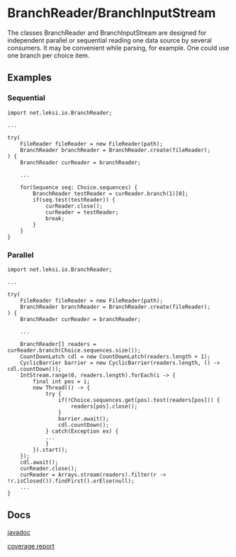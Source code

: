 # BranchReader/BranchInputStream

The classes BranchReader and BranchInputStream are designed for independent parallel or sequential reading one data source by several consumers. It may be convenient while parsing, for example. One could use one branch per choice item.

## Examples

### Sequential
    
    import net.leksi.io.BranchReader;
 
    ...
 
    try(
        FileReader fileReader = new FileReader(path);
        BranchReader branchReader = BranchReader.create(fileReader);
    ) {
        BranchReader curReader = branchReader;
     
        ...
     
        for(Sequence seq: Choice.sequences) {
            BranchReader testReader = curReader.branch(1)[0];
            if(seq.test(testReader)) {
                curReader.close();
                curReader = testReader;
                break;
            }
        }
    }
    
### Parallel

    import net.leksi.io.BranchReader;
 
    ...
 
    try(
        FileReader fileReader = new FileReader(path);
        BranchReader branchReader = BranchReader.create(fileReader);
    ) {
        BranchReader curReader = branchReader;
     
        ...
        
        BranchReader[] readers = curReader.branch(Choice.sequences.size());
        CountDownLatch cdl = new CountDownLatch(readers.length + 1);
        CyclicBarrier barrier = new CyclicBarrier(readers.length, () -> cdl.countDown());
        IntStream.range(0, readers.length).forEach(i -> {
            final int pos = i;
            new Thread(() -> {
                try {
                    if(!Choice.sequences.get(pos).test(readers[pos])) {
                        readers[pos].close();
                    }
                    barrier.await();
                    cdl.countDown();
                } catch(Exception ex) {
                ...
                }
            }).start();
        });
        cdl.await();
        curReader.close();
        curReader = Arrays.stream(readers).filter(r -> !r.isClosed()).findFirst().orElse(null);
        ...
    }
    
## Docs

[javadoc](http://leksi.net/branch-reader/javadoc/)

[coverage report](http://leksi.net/branch-reader/report/)

